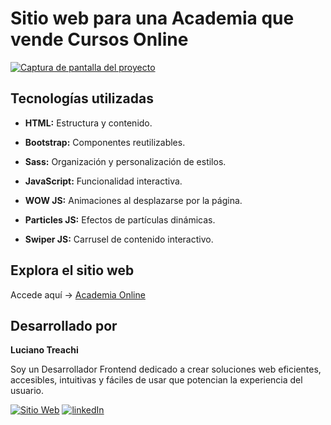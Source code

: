# Sitio web para una Academia que vende Cursos Online

[![Captura de pantalla del proyecto](https://i.postimg.cc/PJ1xQz1C/website.jpg)](https://postimg.cc/vxHbQnqy)

## Tecnologías utilizadas

- **HTML:** Estructura y contenido.

- **Bootstrap:** Componentes reutilizables.

- **Sass:** Organización y personalización de estilos.

- **JavaScript:** Funcionalidad interactiva.

- **WOW JS:** Animaciones al desplazarse por la página.

- **Particles JS:** Efectos de partículas dinámicas.

- **Swiper JS:** Carrusel de contenido interactivo.

## Explora el sitio web

Accede aquí → [Academia Online](https://academiaonline1.netlify.app/)

## Desarrollado por

**Luciano Treachi**

Soy un Desarrollador Frontend dedicado a crear soluciones web eficientes, accesibles, intuitivas y fáciles de usar que potencian la experiencia del usuario.

[![Sitio Web](https://img.shields.io/badge/Sitio_Web-black?style=for-the-badge&logoColor=white)](https://lucianotreachi.website/)
[![linkedIn](https://img.shields.io/badge/LinkedIn-0077B5?style=for-the-badge&logoColor=white)](https://www.linkedin.com/in/luciano-treachi/)
